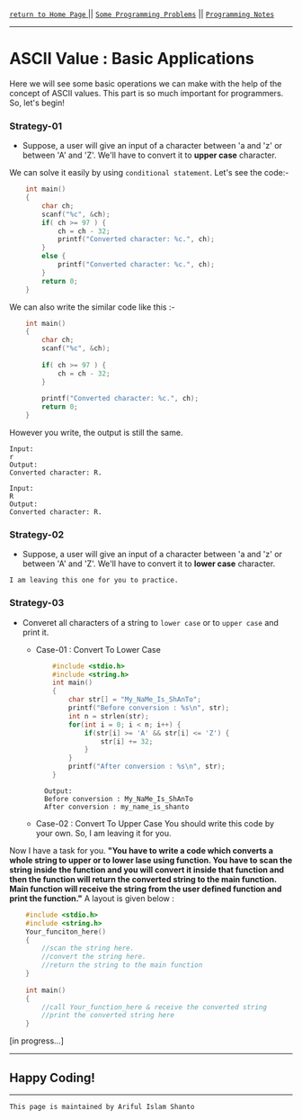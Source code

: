 [ `return to Home Page` ](https://shanto-swe029.github.io) || [`Some Programming Problems`](https://shanto-swe029.github.io/programmingproblems) || [`Programming Notes`](https://shanto-swe029.github.io/programmingnotes)

***

# ASCII Value : Basic Applications

Here we will see some basic operations we can make with the help of the concept of ASCII values. This part is so much important for programmers. So, let's begin!

### Strategy-01

- Suppose, a user will give an input of a character between 'a and 'z' or between 'A' and 'Z'. We'll have to convert it to **upper case** character.

We can solve it easily by using `conditional statement`. Let's see the code:-

```c
	int main()
	{
		char ch;
		scanf("%c", &ch);
		if( ch >= 97 ) {
			ch = ch - 32;
			printf("Converted character: %c.", ch);
		}
		else {
			printf("Converted character: %c.", ch);
		}
		return 0;
	}
```

We can also write the similar code like this :- 

```c
	int main()
	{
		char ch;
		scanf("%c", &ch);
		
		if( ch >= 97 ) {
			ch = ch - 32;
		}
		
		printf("Converted character: %c.", ch);
		return 0;
	}
```

However you write, the output is still the same.

	Input:
	r
	Output:
	Converted character: R.
	
	Input:
	R
	Output:
	Converted character: R.



### Strategy-02

- Suppose, a user will give an input of a character between 'a and 'z' or between 'A' and 'Z'. We'll have to convert it to **lower case** character.

`I am leaving this one for you to practice.`


### Strategy-03

- Converet all characters of a string to `lower case` or to `upper case` and print it.

	- Case-01 : Convert To Lower Case
	
		```c
			#include <stdio.h>
			#include <string.h>
			int main()
			{
				char str[] = "My_NaMe_Is_ShAnTo";
				printf("Before conversion : %s\n", str);
				int n = strlen(str);
				for(int i = 0; i < n; i++) {
					if(str[i] >= 'A' && str[i] <= 'Z') {
						str[i] += 32;
					}
				}
				printf("After conversion : %s\n", str);
			}
		```
		
			Output:
			Before conversion : My_NaMe_Is_ShAnTo
			After conversion : my_name_is_shanto

	- Case-02 : Convert To Upper Case
		You should write this code by your own.
		So, I am leaving it for you.


Now I have a task for you. **"You have to write a code which converts a whole string to upper or to lower lase using function. You have to scan the string inside the function and you will convert it inside that function and then the function will return the converted string to the main function. Main function will receive the string from the user defined function and print the function."** A layout is given below :

```c
	#include <stdio.h>
	#include <string.h>
	Your_funciton_here()
	{
		//scan the string here.
		//convert the string here.
		//return the string to the main function
	}
	
	int main()
	{
		//call Your_function_here & receive the converted string
		//print the converted string here
	}
```




[in progress...]




***

## Happy Coding!

***

`This page is maintained by Ariful Islam Shanto`
